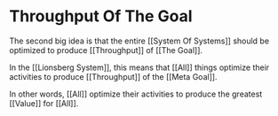 # Throughput Of The Goal

The second big idea is that the entire [[System Of Systems]] should be optimized to produce [[Throughput]] of [[The Goal]].

In the [[Lionsberg System]], this means that [[All]] things optimize their activities to produce [[Throughput]] of the [[Meta Goal]].

In other words, [[All]] optimize their activities to produce the greatest [[Value]] for [[All]].